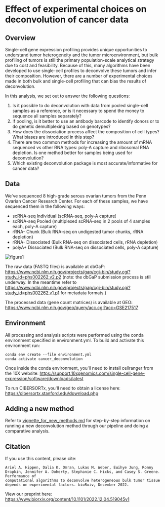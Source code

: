 # Effect of experimental choices on deconvolution of cancer data

## Overview

Single-cell gene expression profiling provides unique opportunities to understand tumor heterogeneity and the tumor microenvironment, but bulk profiling of tumors is still the primary population-scale analytical strategy due to cost and feasibility. Because of this, many algorithms have been developed to use single-cell profiles to deconvolve these tumors and infer their composition. However, there are a number of experimental choices made in both bulk and single-cell profiling that can bias the results of deconvolution.

In this analysis, we set out to answer the following questions:
1. Is it possible to do deconvolution with data from pooled single-cell samples as a reference, or is it necessary to spend the money to sequence all samples separately?
2. If pooling, is it better to use an antibody barcode to identify donors or to do genetic demultiplexing based on genotypes?
3. How does the dissociation process affect the composition of cell types? What biases are introduced in this step?
4. There are two common methods for increasing the amount of mRNA sequenced vs other RNA types: poly-A capture and ribosomal RNA depletion. Is one method better for samples being used for deconvolution?
5. Which existing deconvolution package is most accurate/informative for cancer data?

## Data

We've sequenced 8 high-grade serous ovarian tumors from the Penn Ovarian Cancer Research Center. For each of these samples, we have sequenced them in the following ways:
- scRNA-seq Individual (scRNA-seq, poly-A capture)
- scRNA-seq Pooled (multiplexed scRNA-seq in 2 pools of 4 samples each, poly-A capture)
- rRNA- Chunk (Bulk RNA-seq on undigested tumor chunks, rRNA depletion)
- rRNA- Dissociated (Bulk RNA-seq on dissociated cells, rRNA depletion)
- polyA+ Dissociated (Bulk RNA-seq on dissociated cells, poly-A capture)

![figure1](https://user-images.githubusercontent.com/14189222/204383085-a68437e1-33b6-42e2-a4e6-09da99040a7d.png)

The raw data (FASTQ files) is available at dbGaP: https://www.ncbi.nlm.nih.gov/projects/gap/cgi-bin/study.cgi?study_id=phs002262.v2.p2 (note: the dbGaP submission process is still underway. In the meantime refer to https://www.ncbi.nlm.nih.gov/projects/gap/cgi-bin/study.cgi?study_id=phs002262.v1.p1 for metadata formats.)

The processed data (gene count matrices) is available at GEO: https://www.ncbi.nlm.nih.gov/geo/query/acc.cgi?acc=GSE217517

## Environment

All processing and analysis scripts were performed using the conda environment specified in environment.yml. To build and activate this environment run:

```
conda env create --file environment.yml
conda activate cancer_deconvolution
```

Once inside the conda environment, you'll need to install cellranger from the 10X website: https://support.10xgenomics.com/single-cell-gene-expression/software/downloads/latest

To run CIBERSORTx, you'll need to obtain a license here: https://cibersortx.stanford.edu/download.php

## Adding a new method

Refer to [vignette_for_new_methods.md](https://github.com/greenelab/deconvolution_pilot/blob/main/vignette_for_new_methods.md) for step-by-step information on running a new deconvolution method through our pipeline and doing a comparative analysis.

## Citation

If you use this content, please cite:

```
Ariel A. Hippen, Dalia K. Omran, Lukas M. Weber, Euihye Jung, Ronny Drapkin, Jennifer A. Doherty, Stephanie C. Hicks, and Casey S. Greene. Performance of
computational algorithms to deconvolve heterogeneous bulk tumor tissue depends on experimental factors. bioRxiv, December 2022. 
```

View our preprint here: https://www.biorxiv.org/content/10.1101/2022.12.04.519045v1
